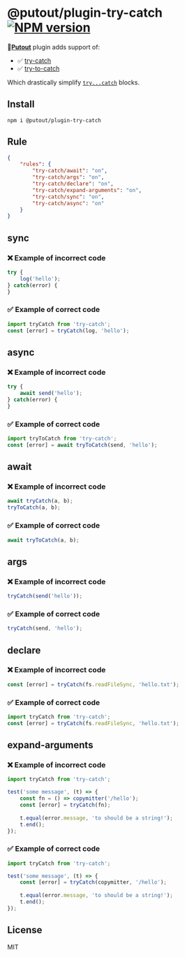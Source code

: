 # @putout/plugin-try-catch [![NPM version][NPMIMGURL]][NPMURL]

[NPMIMGURL]: https://img.shields.io/npm/v/@putout/plugin-try-catch.svg?style=flat&longCache=true
[NPMURL]: https://npmjs.org/package/@putout/plugin-try-catch "npm"

🐊[**Putout**](https://github.com/coderaiser/putout) plugin adds support of:

- ✅ [try-catch](https://github.com/coderaiser/try-catch)
- ✅ [try-to-catch](https://github.com/coderaiser/try-to-catch)

Which drastically simplify [`try...catch`](https://developer.mozilla.org/en-US/docs/Web/JavaScript/Reference/Statements/try...catch) blocks.

## Install

```
npm i @putout/plugin-try-catch
```

## Rule

```json
{
    "rules": {
        "try-catch/await": "on",
        "try-catch/args": "on",
        "try-catch/declare": "on",
        "try-catch/expand-arguments": "on",
        "try-catch/sync": "on",
        "try-catch/async": "on"
    }
}
```

## sync

### ❌ Example of incorrect code

```js
try {
    log('hello');
} catch(error) {
}
```

### ✅ Example of correct code

```js
import tryCatch from 'try-catch';
const [error] = tryCatch(log, 'hello');
```

## async

### ❌ Example of incorrect code

```js
try {
    await send('hello');
} catch(error) {
}
```

### ✅ Example of correct code

```js
import tryToCatch from 'try-catch';
const [error] = await tryToCatch(send, 'hello');
```

## await

### ❌ Example of incorrect code

```js
await tryCatch(a, b);
tryToCatch(a, b);
```

### ✅ Example of correct code

```js
await tryToCatch(a, b);
```

## args

### ❌ Example of incorrect code

```js
tryCatch(send('hello'));
```

### ✅ Example of correct code

```js
tryCatch(send, 'hello');
```

## declare

### ❌ Example of incorrect code

```js
const [error] = tryCatch(fs.readFileSync, 'hello.txt');
```

### ✅ Example of correct code

```js
import tryCatch from 'try-catch';
const [error] = tryCatch(fs.readFileSync, 'hello.txt');
```

## expand-arguments

### ❌ Example of incorrect code

```js
import tryCatch from 'try-catch';

test('some message', (t) => {
    const fn = () => copymitter('/hello');
    const [error] = tryCatch(fn);
    
    t.equal(error.message, 'to should be a string!');
    t.end();
});
```

### ✅ Example of correct code

```js
import tryCatch from 'try-catch';

test('some message', (t) => {
    const [error] = tryCatch(copymitter, '/hello');
    
    t.equal(error.message, 'to should be a string!');
    t.end();
});
```

## License

MIT
